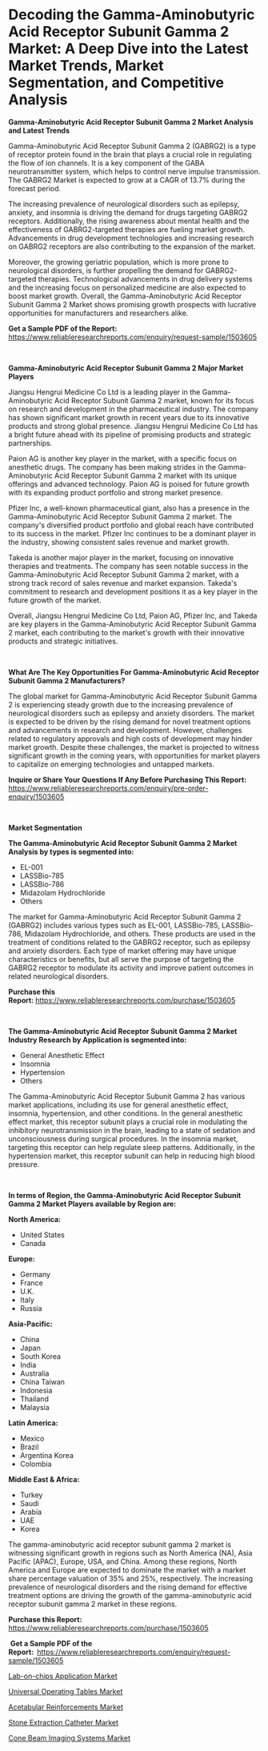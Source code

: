 <p><h1>Decoding the Gamma-Aminobutyric Acid Receptor Subunit Gamma 2 Market: A Deep Dive into the Latest Market Trends, Market Segmentation, and Competitive Analysis</h1></p><p><strong>Gamma-Aminobutyric Acid Receptor Subunit Gamma 2 Market Analysis and Latest Trends</strong></p>
<p><p>Gamma-Aminobutyric Acid Receptor Subunit Gamma 2 (GABRG2) is a type of receptor protein found in the brain that plays a crucial role in regulating the flow of ion channels. It is a key component of the GABA neurotransmitter system, which helps to control nerve impulse transmission. The GABRG2 Market is expected to grow at a CAGR of 13.7% during the forecast period.</p><p>The increasing prevalence of neurological disorders such as epilepsy, anxiety, and insomnia is driving the demand for drugs targeting GABRG2 receptors. Additionally, the rising awareness about mental health and the effectiveness of GABRG2-targeted therapies are fueling market growth. Advancements in drug development technologies and increasing research on GABRG2 receptors are also contributing to the expansion of the market.</p><p>Moreover, the growing geriatric population, which is more prone to neurological disorders, is further propelling the demand for GABRG2-targeted therapies. Technological advancements in drug delivery systems and the increasing focus on personalized medicine are also expected to boost market growth. Overall, the Gamma-Aminobutyric Acid Receptor Subunit Gamma 2 Market shows promising growth prospects with lucrative opportunities for manufacturers and researchers alike.</p></p>
<p><strong>Get a Sample PDF of the Report:&nbsp;</strong> <a href="https://www.reliableresearchreports.com/enquiry/request-sample/1503605">https://www.reliableresearchreports.com/enquiry/request-sample/1503605</a></p>
<p>&nbsp;</p>
<p><strong>Gamma-Aminobutyric Acid Receptor Subunit Gamma 2 Major Market Players</strong></p>
<p><p>Jiangsu Hengrui Medicine Co Ltd is a leading player in the Gamma-Aminobutyric Acid Receptor Subunit Gamma 2 market, known for its focus on research and development in the pharmaceutical industry. The company has shown significant market growth in recent years due to its innovative products and strong global presence. Jiangsu Hengrui Medicine Co Ltd has a bright future ahead with its pipeline of promising products and strategic partnerships.</p><p>Paion AG is another key player in the market, with a specific focus on anesthetic drugs. The company has been making strides in the Gamma-Aminobutyric Acid Receptor Subunit Gamma 2 market with its unique offerings and advanced technology. Paion AG is poised for future growth with its expanding product portfolio and strong market presence.</p><p>Pfizer Inc, a well-known pharmaceutical giant, also has a presence in the Gamma-Aminobutyric Acid Receptor Subunit Gamma 2 market. The company's diversified product portfolio and global reach have contributed to its success in the market. Pfizer Inc continues to be a dominant player in the industry, showing consistent sales revenue and market growth.</p><p>Takeda is another major player in the market, focusing on innovative therapies and treatments. The company has seen notable success in the Gamma-Aminobutyric Acid Receptor Subunit Gamma 2 market, with a strong track record of sales revenue and market expansion. Takeda's commitment to research and development positions it as a key player in the future growth of the market.</p><p>Overall, Jiangsu Hengrui Medicine Co Ltd, Paion AG, Pfizer Inc, and Takeda are key players in the Gamma-Aminobutyric Acid Receptor Subunit Gamma 2 market, each contributing to the market's growth with their innovative products and strategic initiatives.</p></p>
<p>&nbsp;</p>
<p><strong>What Are The Key Opportunities For Gamma-Aminobutyric Acid Receptor Subunit Gamma 2 Manufacturers?</strong></p>
<p><p>The global market for Gamma-Aminobutyric Acid Receptor Subunit Gamma 2 is experiencing steady growth due to the increasing prevalence of neurological disorders such as epilepsy and anxiety disorders. The market is expected to be driven by the rising demand for novel treatment options and advancements in research and development. However, challenges related to regulatory approvals and high costs of development may hinder market growth. Despite these challenges, the market is projected to witness significant growth in the coming years, with opportunities for market players to capitalize on emerging technologies and untapped markets.</p></p>
<p><strong>Inquire or Share Your Questions If Any Before Purchasing This Report:</strong> <a href="https://www.reliableresearchreports.com/enquiry/pre-order-enquiry/1503605">https://www.reliableresearchreports.com/enquiry/pre-order-enquiry/1503605</a></p>
<p>&nbsp;</p>
<p><strong>Market Segmentation</strong></p>
<p><strong>The Gamma-Aminobutyric Acid Receptor Subunit Gamma 2 Market Analysis by types is segmented into:</strong></p>
<p><ul><li>EL-001</li><li>LASSBio-785</li><li>LASSBio-786</li><li>Midazolam Hydrochloride</li><li>Others</li></ul></p>
<p><p>The market for Gamma-Aminobutyric Acid Receptor Subunit Gamma 2 (GABRG2) includes various types such as EL-001, LASSBio-785, LASSBio-786, Midazolam Hydrochloride, and others. These products are used in the treatment of conditions related to the GABRG2 receptor, such as epilepsy and anxiety disorders. Each type of market offering may have unique characteristics or benefits, but all serve the purpose of targeting the GABRG2 receptor to modulate its activity and improve patient outcomes in related neurological disorders.</p></p>
<p><strong>Purchase this Report:&nbsp;</strong><a href="https://www.reliableresearchreports.com/purchase/1503605">https://www.reliableresearchreports.com/purchase/1503605</a></p>
<p>&nbsp;</p>
<p><strong>The Gamma-Aminobutyric Acid Receptor Subunit Gamma 2 Market Industry Research by Application is segmented into:</strong></p>
<p><ul><li>General Anesthetic Effect</li><li>Insomnia</li><li>Hypertension</li><li>Others</li></ul></p>
<p><p>The Gamma-Aminobutyric Acid Receptor Subunit Gamma 2 has various market applications, including its use for general anesthetic effect, insomnia, hypertension, and other conditions. In the general anesthetic effect market, this receptor subunit plays a crucial role in modulating the inhibitory neurotransmission in the brain, leading to a state of sedation and unconsciousness during surgical procedures. In the insomnia market, targeting this receptor can help regulate sleep patterns. Additionally, in the hypertension market, this receptor subunit can help in reducing high blood pressure.</p></p>
<p>&nbsp;</p>
<p><strong>In terms of Region, the Gamma-Aminobutyric Acid Receptor Subunit Gamma 2 Market Players available by Region are:</strong></p>
<p>
    <p> <strong> North America: </strong>
        <ul>
            <li>United States</li>
            <li>Canada</li>
        </ul>
        </p> 
    <p> <strong> Europe: </strong>
        <ul>
            <li>Germany</li>
            <li>France</li>
            <li>U.K.</li>
            <li>Italy</li>
            <li>Russia</li>
        </ul>
        </p> 
    <p> <strong> Asia-Pacific: </strong>
        <ul>
            <li>China</li>
            <li>Japan</li>
            <li>South Korea</li>
            <li>India</li>
            <li>Australia</li>
            <li>China Taiwan</li>
            <li>Indonesia</li>
            <li>Thailand</li>
            <li>Malaysia</li>
        </ul>
        </p> 
    <p> <strong> Latin America: </strong>
        <ul>
            <li>Mexico</li>
            <li>Brazil</li>
            <li>Argentina Korea</li>
            <li>Colombia</li>
        </ul>
        </p> 
    <p> <strong> Middle East & Africa: </strong>
        <ul>
            <li>Turkey</li>
            <li>Saudi</li>
            <li>Arabia</li>
            <li>UAE</li>
            <li>Korea</li>
        </ul>
    </p>
    </p>
<p><p>The gamma-aminobutyric acid receptor subunit gamma 2 market is witnessing significant growth in regions such as North America (NA), Asia Pacific (APAC), Europe, USA, and China. Among these regions, North America and Europe are expected to dominate the market with a market share percentage valuation of 35% and 25%, respectively. The increasing prevalence of neurological disorders and the rising demand for effective treatment options are driving the growth of the gamma-aminobutyric acid receptor subunit gamma 2 market in these regions.</p></p>
<p><strong>Purchase this Report: </strong><a href="https://www.reliableresearchreports.com/purchase/1503605">https://www.reliableresearchreports.com/purchase/1503605</a></p>
<p>&nbsp;<strong>Get a Sample PDF of the Report:&nbsp;&nbsp;</strong><a href="https://www.reliableresearchreports.com/enquiry/request-sample/1503605">https://www.reliableresearchreports.com/enquiry/request-sample/1503605</a></p>
<p><strong></strong></p>
<p><p><a href="https://medium.com/@loretadervishi2013/lab-on-chips-application-market-insight-market-trends-growth-forecasted-from-2024-to-2031-422a5b745ccc">Lab-on-chips Application Market</a></p><p><a href="https://medium.com/@rachelyoung56/decoding-universal-operating-tables-market-metrics-market-share-trends-and-growth-patterns-bed1facd354a">Universal Operating Tables Market</a></p><p><a href="https://medium.com/@caleighhane2777/acetabular-reinforcements-market-size-cagr-trends-2024-2030-c15798e98850">Acetabular Reinforcements Market</a></p><p><a href="https://medium.com/@rachelyoung56/stone-extraction-catheter-market-comprehensive-assessment-by-type-application-and-geography-e98652249837">Stone Extraction Catheter Market</a></p><p><a href="https://medium.com/@loretadervishi2013/cone-beam-imaging-systems-market-analysis-and-sze-forecasted-for-period-from-2024-to-2031-9f9bd17a8614">Cone Beam Imaging Systems Market</a></p></p>